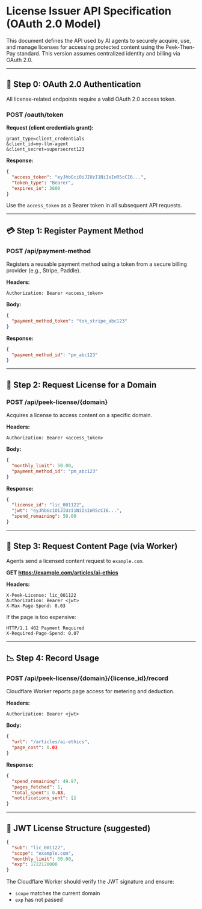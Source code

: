 # License Issuer API Specification (OAuth 2.0 Model)

This document defines the API used by AI agents to securely acquire, use, and manage licenses for accessing protected content using the Peek-Then-Pay standard. This version assumes centralized identity and billing via OAuth 2.0.

---

## 🔐 Step 0: OAuth 2.0 Authentication

All license-related endpoints require a valid OAuth 2.0 access token.

### POST /oauth/token

**Request (client credentials grant):**

```x-www-form-urlencoded
grant_type=client_credentials
&client_id=my-llm-agent
&client_secret=supersecret123
```

**Response:**

```json
{
  "access_token": "eyJhbGciOiJIUzI1NiIsInR5cCI6...",
  "token_type": "Bearer",
  "expires_in": 3600
}
```

Use the `access_token` as a Bearer token in all subsequent API requests.

---

## 💳 Step 1: Register Payment Method

### POST /api/payment-method

Registers a reusable payment method using a token from a secure billing provider (e.g., Stripe, Paddle).

**Headers:**
```
Authorization: Bearer <access_token>
```

**Body:**
```json
{
  "payment_method_token": "tok_stripe_abc123"
}
```

**Response:**
```json
{
  "payment_method_id": "pm_abc123"
}
```

---

## 🧾 Step 2: Request License for a Domain

### POST /api/peek-license/{domain}

Acquires a license to access content on a specific domain.

**Headers:**
```
Authorization: Bearer <access_token>
```

**Body:**
```json
{
  "monthly_limit": 50.00,
  "payment_method_id": "pm_abc123"
}
```

**Response:**
```json
{
  "license_id": "lic_001122",
  "jwt": "eyJhbGciOiJIUzI1NiIsInR5cCI6...",
  "spend_remaining": 50.00
}
```

---

## 📄 Step 3: Request Content Page (via Worker)

Agents send a licensed content request to `example.com`.

**GET https://example.com/articles/ai-ethics**

**Headers:**
```
X-Peek-License: lic_001122
Authorization: Bearer <jwt>
X-Max-Page-Spend: 0.03
```

If the page is too expensive:

```http
HTTP/1.1 402 Payment Required
X-Required-Page-Spend: 0.07
```

---

## 📉 Step 4: Record Usage

### POST /api/peek-license/{domain}/{license_id}/record

Cloudflare Worker reports page access for metering and deduction.

**Headers:**
```
Authorization: Bearer <jwt>
```

**Body:**
```json
{
  "url": "/articles/ai-ethics",
  "page_cost": 0.03
}
```

**Response:**
```json
{
  "spend_remaining": 49.97,
  "pages_fetched": 1,
  "total_spent": 0.03,
  "notifications_sent": []
}
```

---

## 🔐 JWT License Structure (suggested)

```json
{
  "sub": "lic_001122",
  "scope": "example.com",
  "monthly_limit": 50.00,
  "exp": 1722120000
}
```

The Cloudflare Worker should verify the JWT signature and ensure:
- `scope` matches the current domain
- `exp` has not passed
